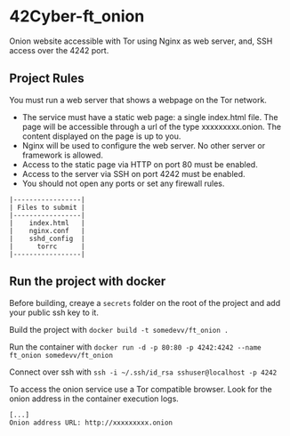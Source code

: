 # 42Cyber-ft_onion

Onion website accessible with Tor using Nginx as web server, and, SSH access over the 4242 port.

## Project Rules

You must run a web server that shows a webpage on the Tor network.

- The service must have a static web page: a single index.html file. The page will
be accessible through a url of the type xxxxxxxxx.onion. The content displayed
on the page is up to you.
- Nginx will be used to configure the web server. No other server or framework is
allowed.
- Access to the static page via HTTP on port 80 must be enabled.
- Access to the server via SSH on port 4242 must be enabled.
- You should not open any ports or set any firewall rules.

``` text
|-----------------|
| Files to submit |
|-----------------|
|    index.html   |
|    nginx.conf   |
|    sshd_config  |
|      torrc      |
|-----------------|
```

## Run the project with docker

Before building, creaye a `secrets` folder on the root of the project and add your public ssh key to it.

Build the project with `docker build -t somedevv/ft_onion .`

Run the container with `docker run -d -p 80:80 -p 4242:4242 --name ft_onion somedevv/ft_onion`

Connect over ssh with `ssh -i ~/.ssh/id_rsa sshuser@localhost -p 4242`

To access the onion service use a Tor compatible browser. Look for the onion address in the container execution logs.

``` text
[...]
Onion address URL: http://xxxxxxxxx.onion
```
